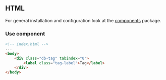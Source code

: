 ## HTML

For general installation and configuration look at the [components](https://www.npmjs.com/package/@db-ui/components) package.

### Use component

```html index.html
<!-- index.html -->
...
<body>
	<div class="db-tag" tabindex="0">
		<label class="tag-label">Tag</label>
	</div>
</body>
```
